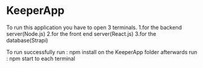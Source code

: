 # KeeperApp

To run this application you have to open 3 terminals.
1.for the backend server(Node.js)
2.for the front end server(React.js)
3.for the database(Strapi)

To run successfully run : npm install on the KeeperApp folder
afterwards run : npm start to each terminal
